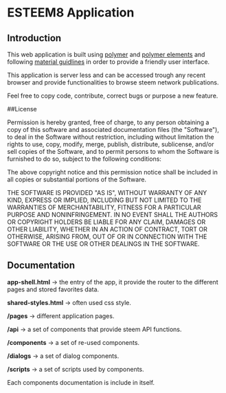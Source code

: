 # ESTEEM8 Application

## Introduction
This web application is built using [polymer](https://www.polymer-project.org/1.0/) and [polymer elements](https://elements.polymer-project.org/) and following [material guidlines](https://material.io/guidelines/) in order to provide a friendly user interface.

This application is server less and can be accessed trough any recent browser and provide functionalities to browse steem network publications.

Feel free to copy code, contribute, correct bugs or purpose a new feature.

##License

Permission is hereby granted, free of charge, to any person obtaining a copy of this software and associated documentation files (the "Software"), to deal in the Software without restriction, including without limitation the rights to use, copy, modify, merge, publish, distribute, sublicense, and/or sell copies of the Software, and to permit persons to whom the Software is furnished to do so, subject to the following conditions:

The above copyright notice and this permission notice shall be included in all copies or substantial portions of the Software.

THE SOFTWARE IS PROVIDED "AS IS", WITHOUT WARRANTY OF ANY KIND, EXPRESS OR IMPLIED, INCLUDING BUT NOT LIMITED TO THE WARRANTIES OF MERCHANTABILITY, FITNESS FOR A PARTICULAR PURPOSE AND NONINFRINGEMENT. IN NO EVENT SHALL THE AUTHORS OR COPYRIGHT HOLDERS BE LIABLE FOR ANY CLAIM, DAMAGES OR OTHER LIABILITY, WHETHER IN AN ACTION OF CONTRACT, TORT OR OTHERWISE, ARISING FROM, OUT OF OR IN CONNECTION WITH THE SOFTWARE OR THE USE OR OTHER DEALINGS IN THE SOFTWARE.

## Documentation
**app-shell.html** -> the entry of the app, it provide the router to the different pages and stored favorites data.

**shared-styles.html** -> often used css style.

**/pages** -> different application pages.

**/api** -> a set of components that provide steem API functions.

**/components** -> a set of re-used components.

**/dialogs** -> a set of dialog components.

**/scripts** -> a set of scripts used by components.

Each components documentation is include in itself.
